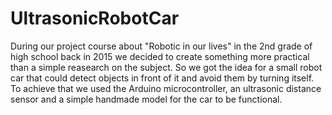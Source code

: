 # UltrasonicRobotCar

During our project course about "Robotic in our lives" in the 2nd grade of high school back in 2015 we decided to create something more practical than a simple reasearch on the subject. 
So we got the idea for a small robot car that could detect objects in front of it and avoid them by turning itself.
To achieve that we used the Arduino microcontroller, an ultrasonic distance sensor and a simple handmade model for the car to be functional.

